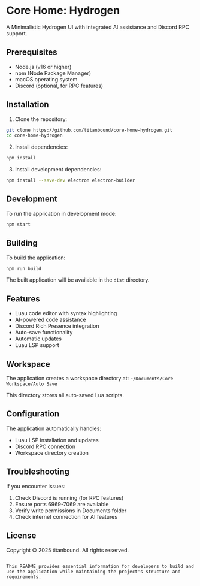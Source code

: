 # Core Home: Hydrogen

A Minimalistic Hydrogen UI with integrated AI assistance and Discord RPC support.

## Prerequisites

- Node.js (v16 or higher)
- npm (Node Package Manager)
- macOS operating system
- Discord (optional, for RPC features)

## Installation

1. Clone the repository:
```bash
git clone https://github.com/titanbound/core-home-hydrogen.git
cd core-home-hydrogen
```

2. Install dependencies:
```bash
npm install
```

3. Install development dependencies:
```bash
npm install --save-dev electron electron-builder
```

## Development

To run the application in development mode:
```bash
npm start
```

## Building

To build the application:
```bash
npm run build
```

The built application will be available in the `dist` directory.

## Features

- Luau code editor with syntax highlighting
- AI-powered code assistance
- Discord Rich Presence integration
- Auto-save functionality
- Automatic updates
- Luau LSP support

## Workspace

The application creates a workspace directory at:
`~/Documents/Core Workspace/Auto Save`

This directory stores all auto-saved Lua scripts.

## Configuration

The application automatically handles:
- Luau LSP installation and updates
- Discord RPC connection
- Workspace directory creation

## Troubleshooting

If you encounter issues:

1. Check Discord is running (for RPC features)
2. Ensure ports 6969-7069 are available
3. Verify write permissions in Documents folder
4. Check internet connection for AI features

## License

Copyright © 2025 titanbound. All rights reserved.
```

This README provides essential information for developers to build and use the application while maintaining the project's structure and requirements.